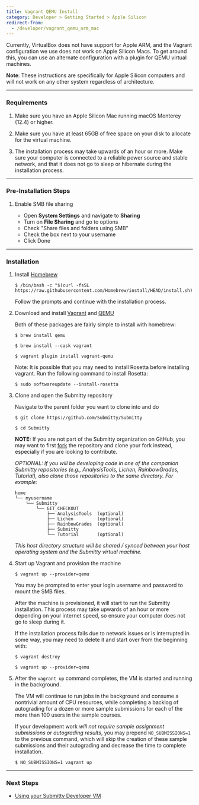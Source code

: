 ```yaml
---
title: Vagrant QEMU Install
category: Developer > Getting Started > Apple Silicon
redirect-from:
  - /developer/vagrant_qemu_arm_mac
---
```


Currently, VirtualBox does not have support for Apple ARM, and the
Vagrant configuration we use does not work on Apple Silicon Macs.
To get around this, you can use an alternate configuration with a
plugin for QEMU virtual machines.

__Note__: These instructions are specifically for Apple Silicon
computers and will not work on any other system regardless of
architecture.

---

### Requirements

1. Make sure you have an Apple Silicon Mac running macOS Monterey
(12.4) or higher.

2. Make sure you have at least 65GB of free space on your disk to
allocate for the virtual machine.

3. The installation process may take upwards of an hour or more.
Make sure your computer is connected to a reliable power source and
stable network, and that it does not go to sleep or hibernate during
the installation process.

---

### Pre-Installation Steps

1. Enable SMB file sharing

   * Open **System Settings** and navigate to **Sharing**
   * Turn on **File Sharing** and go to options
   * Check "Share files and folders using SMB"
   * Check the box next to your username
   * Click Done

---

### Installation

1. Install [Homebrew](https://brew.sh/)
   ```
   $ /bin/bash -c "$(curl -fsSL https://raw.githubusercontent.com/Homebrew/install/HEAD/install.sh)"
   ```
   Follow the prompts and continue with the installation process.

2. Download and install [Vagrant](https://vagrantup.com/) and [QEMU](https://qemu.org/)
   
   Both of these packages are fairly simple to install with homebrew:
   ```
   $ brew install qemu

   $ brew install --cask vagrant

   $ vagrant plugin install vagrant-qemu
   ```
   Note: It is possible that you may need to install Rosetta before installing vagrant. Run the following command to install Rosetta:
   ```
   $ sudo softwareupdate --install-rosetta
   ```

3. Clone and open the Submitty repository

   Navigate to the parent folder you want to clone into and do 
   ```
   $ git clone https://github.com/Submitty/Submitty

   $ cd Submitty
   ```

   **NOTE:** If you are not part of the Submitty organization on
   GitHub, you may want to first
   [fork](https://help.github.com/en/github/getting-started-with-github/fork-a-repo)
   the repository and clone your fork instead, especially if you
   are looking to contribute.
   
   _OPTIONAL: If you will be developing code in one of the companion
   Submitty repositories (e.g., AnalysisTools, Lichen, RainbowGrades, Tutorial), also
   clone those repositories to the same directory.  For example:_

   ```
   home
   └── myusername
       └── Submitty
           └── GIT_CHECKOUT
               ├── AnalysisTools  (optional)
               ├── Lichen         (optional)
               ├── RainbowGrades  (optional)
               ├── Submitty
               └── Tutorial       (optional)
   ```

   _This host directory structure will be shared / synced between
   your host operating system and the Submitty virtual machine._

4. Start up Vagrant and provision the machine

   ```
   $ vagrant up --provider=qemu
   ```

   You may be prompted to enter your login username and password
   to mount the SMB files.

   After the machine is provisioned, it will start to run the
   Submitty installation. This process may take upwards of an hour
   or more depending on your internet speed, so ensure your computer
   does not go to sleep during it.

   If the installation process fails due to network issues or is
   interrupted in some way, you may need to delete it and start
   over from the beginning with:
   ```
   $ vagrant destroy
   
   $ vagrant up --provider=qemu
   ```

5. After the `vagrant up` command completes, the VM is started and
   running in the background.

   The VM will continue to run jobs in the background and consume a
   nontrivial amount of CPU resources, while completing a backlog of
   autograding for a dozen or more sample submissions for each of the
   more than 100 users in the sample courses.

   If your development work *will not require sample assignment
   submissions or autograding results*, you may prepend
   `NO_SUBMISSIONS=1` to the previous command, which will skip the
   creation of these sample submissions and their autograding and
   decrease the time to complete installation.

   ```
   $ NO_SUBMISSIONS=1 vagrant up
   ```

---


### Next Steps
   * [Using your Submitty Developer VM](/getting_started/vm_install_using_vagrant#using-your-submitty-developer-vm)
